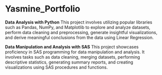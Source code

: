 # Yasmine_Portfolio
**Data Analysis with Python**
This project involves utilizing popular libraries such as Pandas, NumPy, and Matplotlib to explore and analyze datasets, perform data cleaning and preprocessing, generate insightful visualizations, and derive meaningful conclusions from the data using Linear Regression.


**Data Manipulation and Analysis with SAS**
This project showcases proficiency in SAS programming for data manipulation and analysis. It involves tasks such as data cleaning, merging datasets, performing descriptive statistics, generating summary reports, and creating visualizations using SAS procedures and functions.
